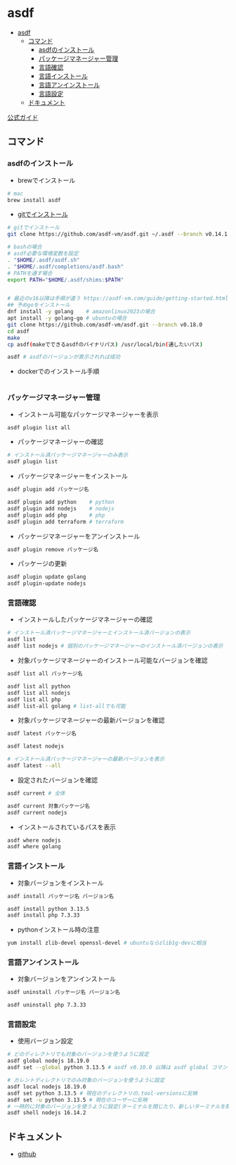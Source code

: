 # asdf

- [asdf](#asdf)
  - [コマンド](#コマンド)
    - [asdfのインストール](#asdfのインストール)
    - [パッケージマネージャー管理](#パッケージマネージャー管理)
    - [言語確認](#言語確認)
    - [言語インストール](#言語インストール)
    - [言語アンインストール](#言語アンインストール)
    - [言語設定](#言語設定)
  - [ドキュメント](#ドキュメント)

[公式ガイド](https://asdf-vm.com/guide/getting-started.html#_1-install-dependencies)

## コマンド

### asdfのインストール

- brewでインストール

```sh
# mac
brew install asdf
```

- [gitでインストール](https://asdf-vm.com/guide/getting-started.html)

```sh
# gitでインストール
git clone https://github.com/asdf-vm/asdf.git ~/.asdf --branch v0.14.1

# bashの場合
# asdf必要な環境変数を設定
. "$HOME/.asdf/asdf.sh"
. "$HOME/.asdf/completions/asdf.bash"
# PATHを通す場合
export PATH="$HOME/.asdf/shims:$PATH"


# 最近のv16以降は手順が違う https://asdf-vm.com/guide/getting-started.html
## 予めgoをインストール
dnf install -y golang    # amazonlinux2023の場合
apt install -y golang-go # ubuntuの場合
git clone https://github.com/asdf-vm/asdf.git --branch v0.18.0
cd asdf
make
cp asdf(makeでできるasdfのバイナリパス) /usr/local/bin(通したいパス)

asdf # asdfのバージョンが表示されれば成功
```

- dockerでのインストール手順

```sh
```

### パッケージマネージャー管理

- インストール可能なパッケージマネージャーを表示

```sh
asdf plugin list all
```

- パッケージマネージャーの確認

```sh
# インストール済パッケージマネージャーのみ表示
asdf plugin list
```

- パッケージマネージャーをインストール

```sh
asdf plugin add パッケージ名

asdf plugin add python    # python
asdf plugin add nodejs    # nodejs
asdf plugin add php       # php
asdf plugin add terraform # terraform
```

- パッケージマネージャーをアンインストール

```sh
asdf plugin remove パッケージ名
```

- パッケージの更新

```sh
asdf plugin update golang
asdf plugin-update nodejs
```

### 言語確認

- インストールしたパッケージマネージャーの確認

```sh
# インストール済パッケージマネージャーとインストール済バージョンの表示
asdf list
asdf list nodejs # 個別のパッケージマネージャーのインストール済バージョンの表示
```

- 対象パッケージマネージャーのインストール可能なバージョンを確認

```sh
asdf list all パッケージ名

asdf list all python
asdf list all nodejs
asdf list all php
asdf list-all golang # list-allでも可能
```

- 対象パッケージマネージャーの最新バージョンを確認

```sh
asdf latest パッケージ名

asdf latest nodejs

# インストール済パッケージマネージャーの最新バージョンを表示
asdf latest --all
```

- 設定されたバージョンを確認

```sh
asdf current # 全体

asdf current 対象パッケージ名
asdf current nodejs
```

- インストールされているパスを表示

```sh
asdf where nodejs
asdf where golang
```

### 言語インストール

- 対象バージョンをインストール

```sh
asdf install パッケージ名 バージョン名

asdf install python 3.13.5
asdf install php 7.3.33
```

- pythonインストール時の注意

```sh
yum install zlib-devel openssl-devel # ubuntuならzlib1g-devに相当
```

### 言語アンインストール

- 対象バージョンをアンインストール

```sh
asdf uninstall パッケージ名 バージョン名

asdf uninstall php 7.3.33
```

### 言語設定

- 使用バージョン設定

```sh
# どのディレクトリでも対象のバージョンを使うように設定
asdf global nodejs 18.19.0
asdf set --global python 3.13.5 # asdf v0.10.0 以降は asdf global コマンドは廃止され、asdf set に統一

# カレントディレクトリでのみ対象のバージョンを使うように設定
asdf local nodejs 18.19.0
asdf set python 3.13.5 # 現在のディレクトリの.tool-versionsに反映
asdf set -u python 3.13.5 # 現在のユーザーに反映
# 一時的に対象のバージョンを使うように設定(ターミナルを閉じたり、新しいターミナルを開いたらリセットされる)
asdf shell nodejs 16.14.2
```

## ドキュメント

- [github](https://github.com/asdf-vm/asdf)
